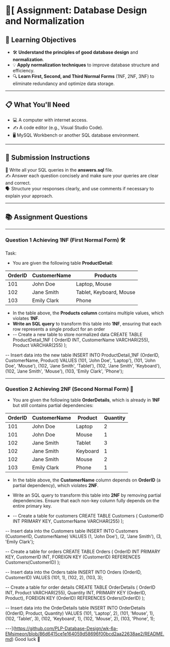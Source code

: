 # 📝[ Assignment: Database Design and Normalization

## 🎯 **Learning Objectives**
* 🛠️ **Understand the principles of good database design** and **normalization**.
* 💡 **Apply normalization techniques** to improve database structure and efficiency.
* 🔍 **Learn First, Second, and Third Normal Forms** (1NF, 2NF, 3NF) to eliminate redundancy and optimize data storage.

---

## 📋 **What You'll Need**
* 💻 A computer with internet access.
* ✍️ A code editor (e.g., Visual Studio Code).
* 🖥️ MySQL Workbench or another SQL database environment.

---


## 📝 Submission Instructions  
📂 Write all your SQL queries in the **answers.sql** file.  
✍️ Answer each question concisely and make sure your queries are clear and correct.  
🗣️ Structure your responses clearly, and use comments if necessary to explain your approach.

--- 

## 📚 Assignment Questions

---

### Question 1 Achieving 1NF (First Normal Form) 🛠️
Task:
- You are given the following table **ProductDetail**:

| OrderID | CustomerName  | Products                        |
|---------|---------------|---------------------------------|
| 101     | John Doe      | Laptop, Mouse                   |
| 102     | Jane Smith    | Tablet, Keyboard, Mouse         |
| 103     | Emily Clark   | Phone                           |


- In the table above, the **Products column** contains multiple values, which violates **1NF**.
- **Write an SQL query** to transform this table into **1NF**, ensuring that each row represents a single product for an order
- -- Create a new table to store normalized data
CREATE TABLE ProductDetail_1NF (
    OrderID INT,
    CustomerName VARCHAR(255),
    Product VARCHAR(255)
);

-- Insert data into the new table
INSERT INTO ProductDetail_1NF (OrderID, CustomerName, Product)
VALUES
    (101, 'John Doe', 'Laptop'),
    (101, 'John Doe', 'Mouse'),
    (102, 'Jane Smith', 'Tablet'),
    (102, 'Jane Smith', 'Keyboard'),
    (102, 'Jane Smith', 'Mouse'),
    (103, 'Emily Clark', 'Phone');


--- 

### Question 2 Achieving 2NF (Second Normal Form) 🧩

- You are given the following table **OrderDetails**, which is already in **1NF** but still contains partial dependencies:

| OrderID | CustomerName  | Product      | Quantity |
|---------|---------------|--------------|----------|
| 101     | John Doe      | Laptop       | 2        |
| 101     | John Doe      | Mouse        | 1        |
| 102     | Jane Smith    | Tablet       | 3        |
| 102     | Jane Smith    | Keyboard     | 1        |
| 102     | Jane Smith    | Mouse        | 2        |
| 103     | Emily Clark   | Phone        | 1        |

- In the table above, the **CustomerName** column depends on **OrderID** (a partial dependency), which violates **2NF**. 

- Write an SQL query to transform this table into **2NF** by removing partial dependencies. Ensure that each non-key column fully depends on the entire primary key.
- -- Create a table for customers
CREATE TABLE Customers (
    CustomerID INT PRIMARY KEY,
    CustomerName VARCHAR(255)
);

-- Insert data into the Customers table
INSERT INTO Customers (CustomerID, CustomerName)
VALUES
    (1, 'John Doe'),
    (2, 'Jane Smith'),
    (3, 'Emily Clark');

-- Create a table for orders
CREATE TABLE Orders (
    OrderID INT PRIMARY KEY,
    CustomerID INT,
    FOREIGN KEY (CustomerID) REFERENCES Customers(CustomerID)
);

-- Insert data into the Orders table
INSERT INTO Orders (OrderID, CustomerID)
VALUES
    (101, 1),
    (102, 2),
    (103, 3);

-- Create a table for order details
CREATE TABLE OrderDetails (
    OrderID INT,
    Product VARCHAR(255),
    Quantity INT,
    PRIMARY KEY (OrderID, Product),
    FOREIGN KEY (OrderID) REFERENCES Orders(OrderID)
);

-- Insert data into the OrderDetails table
INSERT INTO OrderDetails (OrderID, Product, Quantity)
VALUES
    (101, 'Laptop', 2),
    (101, 'Mouse', 1),
    (102, 'Tablet', 3),
    (102, 'Keyboard', 1),
    (102, 'Mouse', 2),
    (103, 'Phone', 1);


---](https://github.com/PLP-Database-Design/wk-6a-EMsimeon/blob/86d6415ce1e164059d58696f00bcd2aa22638ae2/README.md)
Good luck 🚀
